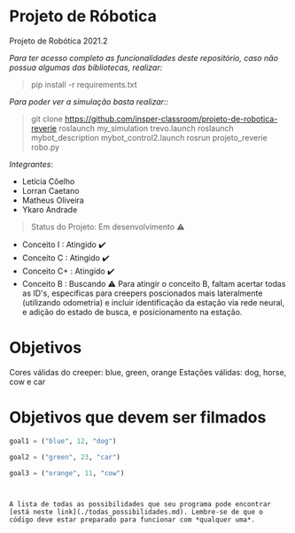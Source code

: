 # Projeto de Róbotica

Projeto de Robótica 2021.2

*Para ter acesso completo as funcionalidades deste repositório, caso não possua algumas das bibliotecas, realizar:*
> pip install -r requirements.txt

*Para poder ver a simulação basta realizar::*
> git clone https://github.com/insper-classroom/projeto-de-robotica-reverie
> roslaunch my_simulation trevo.launch
> roslaunch mybot_description mybot_control2.launch 
> rosrun projeto_reverie robo.py

*Integrantes*:

- Letícia Côelho
- Lorran Caetano  
- Matheus Oliveira
- Ykaro Andrade

> Status do Projeto: Em desenvolvimento :warning: 

* Conceito I : Atingido :heavy_check_mark:
* Conceito C : Atingido :heavy_check_mark:
* Conceito C+ : Atingido :heavy_check_mark:
* Conceito B : Buscando :warning:
Para atingir o conceito B, faltam acertar todas as ID's, especificas para creepers poscionados mais lateralmente (utilizando odometria) e incluir identificação da estação via rede neural, e adição do estado de busca, e posicionamento na estação.

# Objetivos 

Cores válidas do creeper: blue, green, orange
Estações válidas: dog, horse, cow e car


# Objetivos que devem ser filmados 

```python
goal1 = ("blue", 12, "dog")

goal2 = ("green", 23, "car")

goal3 = ("orange", 11, "cow")
```
```


A lista de todas as possibilidades que seu programa pode encontrar [está neste link](./todas_possibilidades.md). Lembre-se de que o código deve estar preparado para funcionar com *qualquer uma*. 

